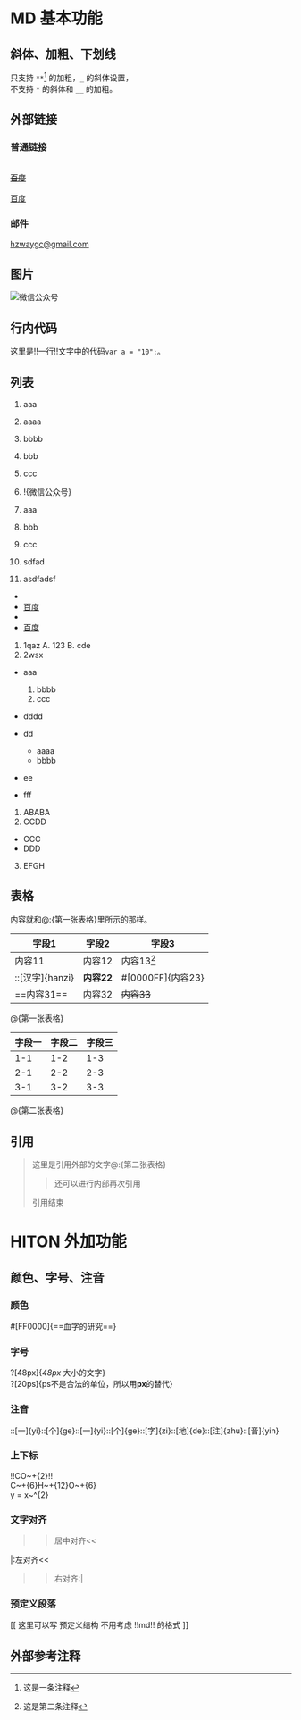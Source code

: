 # MD 基本功能

## 斜体、加粗、下划线

只支持 `**`[^注1] 的加粗，`_` 的斜体设置，  
不支持 `*` 的斜体和 `__` 的加粗。

## 外部链接

### 普通链接

[](https://www.baidu.com)  
[~~百度~~](https://www.baidu.com)  
[](https://www.baidu.com "百度一下，你就知道")  
[百度](https://www.baidu.com "百度一下，你就知道")

### 邮件

<hzwaygc@gmail.com>

## 图片

![微信公众号](https://static.waygc.net/imgs/qrcode/wechat.jpg)

## 行内代码

这里是!!一行!!文字中的代码`var a = "10";`。

## 列表

1. aaa
  1. aaaa
  2. bbbb
2. bbb
3. ccc

1. !{微信公众号}

1. aaa
2. bbb
3. ccc
4. sdfad
11. asdfadsf

* [](https://www.baidu.com)
* [百度](https://www.baidu.com)
* [](https://www.baidu.com "百度一下，你就知道")
* [百度](https://www.baidu.com "百度一下，你就知道")

1. 1qaz
  A. 123
  B. cde
2. 2wsx

* aaa
  1. bbbb
  1. ccc
* dddd

* dd
  * aaaa
  * bbbb
* ee
* fff

1. ABABA
2. CCDD
  * CCC
  * DDD
3. EFGH

## 表格

内容就和@:{第一张表格}里所示的那样。

| 字段1 | 字段2 | 字段3 |
| --- | --- | --- |
| 内容11 | 内容12 | 内容13[^注2] |
| ::[汉字]{hanzi} | **内容22** | #[0000FF]{内容23} |
| ==内容31== | 内容32 | ~~内容33~~ |

@{第一张表格}

| 字段一 | 字段二 | 字段三 |
| --- | --- | --- |
| 1-1 | 1-2 | 1-3 |
| 2-1 | 2-2 | 2-3 |
| 3-1 | 3-2 | 3-3 |

@{第二张表格}

## 引用

> 这里是引用外部的文字@:{第二张表格}
>
> > 还可以进行内部再次引用
>
> 引用结束

# HITON 外加功能

## 颜色、字号、注音

### 颜色

#[FF0000]{==血字的研究==}

### 字号

?[48px]{_48px_ 大小的文字}  
?[20ps]{ps不是合法的单位，所以用**px**的替代}

### 注音

::[一]{yi}::[个]{ge}::[一]{yi}::[个]{ge}::[字]{zi}::[地]{de}::[注]{zhu}::[音]{yin}

### 上下标

!!CO~+{2}!!  
C~+{6}H~+{12}O~+{6}  
y = x~^{2}

### 文字对齐

>>居中对齐<<

|:左对齐<<

>>右对齐:|

### 预定义段落

[[
  这里可以写	预定义结构
  不用考虑 !!md!! 的格式
]]

## 外部参考注释

[^注1]: 这是一条注释

[^注2]: 这是第二条注释